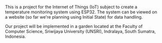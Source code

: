 This is a project for the Internet of Things (IoT) subject to create a temperature monitoring system using ESP32. The system can be viewed on a website (so far we're planning using Initial State) for data handling.

Our project will be implemented in a garden located at the Faculty of Computer Science, Sriwijaya University (UNSRI), Indralaya, South Sumatra, Indonesia.
